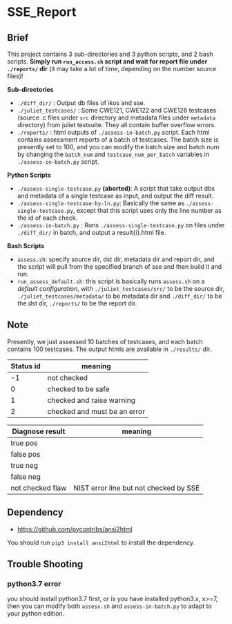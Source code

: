 # SSE_Report
## Brief
This project contains 3 sub-directories and 3 python scripts, and 2 bash scripts. **Simply run `run_access.sh` script and wait for report file under `./reports/` dir** (it may take a lot of time, depending on the number source files)!

**Sub-directories**
- `./diff_dir/` : Output db files of ikos and sse.
- `./juliet_testcases/` : Some CWE121, CWE122 and CWE126 testcases (source .c files under `src` directory and metadata files under `metadata` directory) from juliet testsuite. They all contain buffer overflow errors.
- `./reports/` : html outputs of `./assess-in-batch.py` script. Each html contains assessment reports of a batch of testcases. The batch size is presently set to 100, and you can modify the batch size and batch num by changing the `batch_num` and `testcase_num_per_batch` variables in `./assess-in-batch.py` script.

**Python Scripts**
- `./assess-single-testcase.py` **(aborted)**: A script that take output dbs and metadata of a single testcase as input, and output the diff result.
- `./assess-single-testcase-by-ln.py`: Basically the same as `./assess-single-testcase.py`, except that this script uses only the line number as the id of each check.
- `./assess-in-batch.py` : Runs `./assess-single-testcase.py` on files under `./diff_dir/` in batch, and output a result{i}.html file.

**Bash Scripts**

- `assess.sh`: specify source dir, dst dir, metadata dir and report dir, and the script will pull from the specified branch of sse and then build it and run.
- `run_assess_default.sh`: this script is basically runs `assess.sh` on a *default configuration*, with `./juliet_testcases/src/` to be the source dir, `./juliet_testcases/metadata/` to be metadata dir and `./diff_dir/` to be the dst dir, `./reports/` to be the report dir.

## Note
Presently, we just assessed 10 batches of testcases, and each batch contains 100 testcases. The output htmls are available in `./results/` dir.


| **Status** id | meaning                      |
|---------------|------------------------------|
| -1            | not checked                  |
| 0             | checked to be safe           |
| 1             | checked and raise warning    |
| 2             | checked and must be an error |

| Diagnose result  | meaning                                |
|------------------|----------------------------------------|
| true pos         ||
| false pos        ||
| true neg         ||
| false neg        ||
| not checked flaw | NIST error line but not checked by SSE |

## Dependency
- https://github.com/pycontribs/ansi2html

You should run `pip3 install ansi2html` to install the dependency.

## Trouble Shooting
### python3.7 error
you should install python3.7 first, or is you have installed python3.x, x>=7, then you can modify both `assess.sh` and `assess-in-batch.py` to adapt to your python edition.